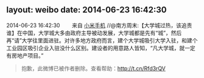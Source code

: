 layout: weibo
date: 2014-06-23 16:42:30
---
2014-06-23 16:42:30  &nbsp;&nbsp;&nbsp;&nbsp;&nbsp;&nbsp; 来自 <a href="http://app.weibo.com/t/feed/22zMnn" rel="nofollow">小米手机</a>
//@南方周末:【大学城过热，该追责谁】在中国，大学城大多由政府主导被动发展，大学城都是先有“城”，然后再“请”大学往里面进驻。对许多地方政府而言，建个大学城吸引大学入驻，和建个工业园区吸引企业入驻没什么区别。建设者的用意路人皆知，“凡大学城，就一定有房地产项目。”
>  抱歉，此微博已被作者删除。查看帮助：http://t.cn/Rfd3rQV

